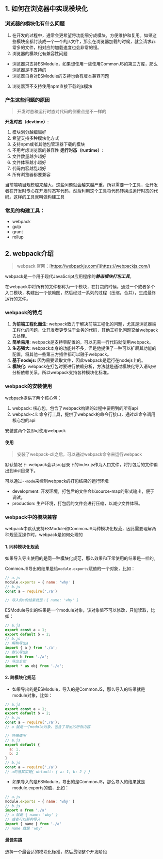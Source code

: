 
## 1. 如何在浏览器中实现模块化

### 浏览器的模块化有什么问题
1. 在开发的过程中，通常会更希望将功能细分成模块，方便维护和复用。如果这些模块全都封装成一个一个的js文件，那么在浏览器加载的时候，就会请求非常多的文件，相对应的加载速度也会非常的慢。 
2. 浏览器的模块化有兼容性问题
  - 浏览器只支持ESModule，如果想使用一些使用CommonJS的第三方库，那么浏览器是不支持的
  - 浏览器自身对ESModule的支持也会有版本兼容问题
3. 浏览器页不支持使用npm直接下载的js模块

### 产生这些问题的原因
> 开发时态和运行时态对代码的侧重点是不一样的   

**开发时态（devtime）**: 
  1. 模块划分越细越好
  2. 希望支持多种模块化方式
  3. 支持npm或者其他包管理器下载的模块
  4. 不用考虑浏览器的兼容性
**运行时态（runtime）**:
  1. 文件数量越少越好
  2. 文件体积越小越好
  3. 代码内容越乱越好
  4. 所有浏览器都要兼容

当前端项目规模越来越大，这些问题就会越来越严重，所以需要一个工具，让开发者在开发时专心在开发时态写代码，然后利用这个工具将代码转换成运行时态的代码。这样的工具就叫做构建工具

### 常见的构建工具： 
- webpack
- gulp
- grunt
- rollup

## 2. webpack介绍

> webpack 官网：[https://webpackjs.com/](https://webpackjs.com/)

webpack是一个用于现代JavaScript应用程序的***静态模块打包工具***。

在webpack中将所有的文件都称为一个模块，在打包的时候，通过一个或者多个入口模块，构建出一个依赖图，然后经过一系列的过程（压缩，合并），生成最终运行的文件。

### webpack的特点
1. **为前端工程化而生:** webpack致力于解决前端工程化的问题，尤其是浏览器端工程化的问题，让开发者更专注于业务的代码，其他工程化问题交给webpack去处理。
2. **简单易用:** webpack是支持零配置的，可以无需一行代码就使用webpack。
3. **生态强大:** webpack本身的功能并不多，但是他提供了一种可以扩展其功能的配置，将其他一些第三方插件都可以融于webpack。
4. **基于nodejs:** 因为需要读取文件，因此webpack是运行在nodejs上的。
5. **模块化:** webpack在打包时要进行依赖分析，方法就是通过模块化导入语句来分析依赖关系。所以webpack支持各种模块化标准。

### webpack的安装使用
webpack提供了两个核心包：  
1. webpack: 核心包，包含了webpack构建的过程中要用到的所有api  
2. webpack-cli: 命令行工具，提供了webpack的命令行接口，通过cli命令调用核心包的api  

安装这两个包即可使用webpack

#### 使用
> 安装了webpack-cli之后，可以通过webpack命令来运行webpack

默认情况下: webpack会以src目录下的index.js作为入口文件，将打包后的文件输出到dist目录下。

可以通过`--mode`来控制webpack的打包结果的运行环境
- development: 开发环境，打包后的文件会以source-map的形式输出，便于调试。
- production: 生产环境，打包后的文件会进行压缩，以减少文件体积。

### webpack中的模块兼容
webpack中默认支持ESModule和CommonJS两种模块化规范，因此需要理解两种规范互操作时，webpack是如何处理的

#### 1. 同种模块化规范
如果导入导出使用的是同一种模块化规范，那么效果和正常使用的结果是一样的。

CommonJS导出的结果是给`module.exports`赋值的一个对象，比如：

```js
// a.js
module.exports = { name: 'why' }
// b.js
const a = require('./a')

// 导入的a的结果就是：{ name: 'why' }
```

ESModule导出的结果是一个module对象，该对象值不可以修改，只能读取，比如：
```js
// a.js
export const a = 1;
export default b = 2;
// b.js
// 解构导出a
import { a } from './a';
// 默认导出b
import b from './a';
// 导出全部
import * as obj from './a';

```

#### 2. 跨模块化规范
- 如果导出的是ESModule，导入的是CommonJS，那么导入的结果就是module对象，比如：
```js
// a.js
export const a = 1;
export default b = 2;
// b.js
const a = require('./a');
// a 就是一个module对象，包含了导出的所有内容

// 特殊情况
// a.js
export default {
  a: 1,
  b: 2
}
// b.js
const a = require('./a')
// a的值其实是{ default: { a: 1, b: 2 } }
```

- 如果导入的是ESModule，导出的是CommonJS，那么导入的结果就是module.exports的值，比如：
```js
// a.js
module.exports = { name: 'why' }
// b.js
import a from './a'
// a 就是 { name: 'why' }
// 或者可以解构导入
import { name } from './a'
// name 就是 'why'
```

#### 最佳实践
选择一个最合适的模块化标准，然后贯彻整个开发阶段






